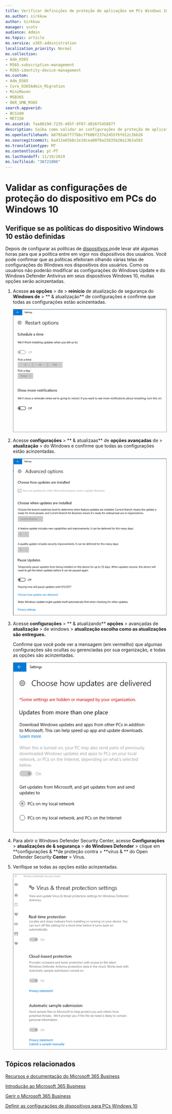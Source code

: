 ```yaml
---
title: Verificar definições de proteção de aplicações em PCs Windows 10
ms.author: sirkkuw
author: Sirkkuw
manager: scotv
audience: Admin
ms.topic: article
ms.service: o365-administration
localization_priority: Normal
ms.collection:
- Adm_O365
- M365-subscription-management
- M365-identity-device-management
ms.custom:
- Adm_O365
- Core_O365Admin_Migration
- MiniMaven
- MSB365
- OKR_SMB_M365
search.appverid:
- BCS160
- MET150
ms.assetid: fae8819d-7235-495f-9f07-d016f545887f
description: Saiba como validar as configurações de proteção de aplicativos do Microsoft 365 Business em dispositivos Windows 10.
ms.openlocfilehash: b8793ab7f77bbc7f608f237e2455f6fd12c3bb26
ms.sourcegitcommit: 6a413a65b8c2e10cea08f0a15635b28a1362a582
ms.translationtype: MT
ms.contentlocale: pt-PT
ms.lasthandoff: 11/19/2019
ms.locfileid: "38721806"
---
```

# <a name="validate-device-protection-settings-on-windows-10-pcs"></a>Validar as configurações de proteção do dispositivo em PCs do Windows 10

## <a name="verify-that-windows-10-device-policies-are-set"></a>Verifique se as políticas do dispositivo Windows 10 estão definidas

Depois de configurar as políticas de [dispositivos,](protection-settings-for-windows-10-pcs.md)pode levar até algumas horas para que a política entre em vigor nos dispositivos dos usuários. Você pode confirmar que as políticas efeitoram olhando várias telas de configurações do Windows nos dispositivos dos usuários. Como os usuários não poderão modificar as configurações do Windows Update e do Windows Defender Antivirus em seus dispositivos Windows 10, muitas opções serão acinzentadas.
  
1. Acesse **as opções** \> de \> **reinício** de atualização de segurança do **Windows de** \> ** &amp; atualização** de configurações e confirme que todas as configurações estão acinzentadas. 
    
    ![Todas as opções de reinício são acinzentadas.](media/31308da9-18b0-47c5-bbf6-d5fa6747c376.png)
  
2. Acesse **configurações** \> ** &amp; atualizaas** de **opções avançadas** de \> **atualização** \> do Windows e confirme que todas as configurações estão acinzentadas. 
    
    ![As opções de atualizações do Windows Advanced estão todas acinzentadas.](media/049cf281-d503-4be9-898b-c0a3286c7fc2.png)
  
3. Acesse **configurações** \> ** &amp; atualizando** **opções** \> avançadas de **atualização** \> de windows \> **atualização escolha como as atualizações são entregues.**
    
    Confirme que você pode ver a mensagem (em vermelho) que algumas configurações são ocultas ou gerenciadas por sua organização, e todas as opções são acinzentadas.
    
    ![Escolha como as atualizações são entregues, a página indica que as configurações estão ocultas ou gerenciadas por sua organização.](media/6b3e37c5-da41-4afd-9983-b4f406216b59.png)
  
4. Para abrir o Windows Defender Security Center, acesse **Configurações** \> **atualizações de &amp; segurança** \> **do Windows Defender** \> clique em **configurações &amp; **de proteção contra \> **vírus &amp; ** do Open Defender Security **Center** \> Virus. 
    
5. Verifique se todas as opções estão acinzentadas. 
    
    ![As configurações de proteção contra vírus e ameaças são acinzentadas.](media/9ca68d40-a5d9-49d7-92a4-c581688b5926.png)
  
## <a name="related-topics"></a>Tópicos relacionados

[Recursos e documentação do Microsoft 365 Business](https://go.microsoft.com/fwlink/p/?linkid=853701)
  
[Introdução ao Microsoft 365 Business](microsoft-365-business-overview.md)
  
[Gerir o Microsoft 365 Business](manage.md)
  
[Definir as configurações de dispositivos para PCs Windows 10](protection-settings-for-windows-10-pcs.md)
  

